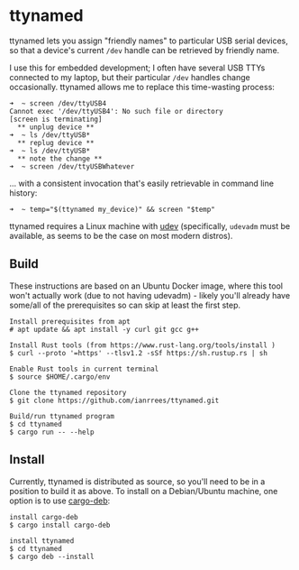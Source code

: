 # ttynamed
ttynamed lets you assign "friendly names" to particular USB serial devices, so that a device's current `/dev` handle can be retrieved by friendly name.

I use this for embedded development; I often have several USB TTYs connected to my laptop, but their particular `/dev` handles change occasionally.  ttynamed allows me to replace this time-wasting process:
```
➜  ~ screen /dev/ttyUSB4
Cannot exec '/dev/ttyUSB4': No such file or directory
[screen is terminating]
  ** unplug device **
➜  ~ ls /dev/ttyUSB*
  ** replug device **
➜  ~ ls /dev/ttyUSB*
  ** note the change **
➜  ~ screen /dev/ttyUSBWhatever
```
... with a consistent invocation that's easily retrievable in command line history:
```
➜  ~ temp="$(ttynamed my_device)" && screen "$temp"
```

ttynamed requires a Linux machine with [udev](https://en.wikipedia.org/wiki/Udev) (specifically, `udevadm` must be available, as seems to be the case on most modern distros).

## Build 
These instructions are based on an Ubuntu Docker image, where this tool won't actually work (due to not having udevadm) - likely you'll already have some/all of the prerequisites so can skip at least the first step.
```
Install prerequisites from apt
# apt update && apt install -y curl git gcc g++

Install Rust tools (from https://www.rust-lang.org/tools/install )
$ curl --proto '=https' --tlsv1.2 -sSf https://sh.rustup.rs | sh

Enable Rust tools in current terminal
$ source $HOME/.cargo/env

Clone the ttynamed repository
$ git clone https://github.com/ianrrees/ttynamed.git

Build/run ttynamed program
$ cd ttynamed
$ cargo run -- --help
```

## Install
Currently, ttynamed is distributed as source, so you'll need to be in a position to build it as above.  To install on a Debian/Ubuntu machine, one option is to use [cargo-deb](https://github.com/mmstick/cargo-deb):
```
install cargo-deb
$ cargo install cargo-deb

install ttynamed
$ cd ttynamed
$ cargo deb --install
```
